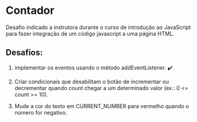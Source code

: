 # Contador

Desafio indicado a instrutora durante o curso de introdução ao JavaScript para fazer integração de um código javascript a uma página HTML.

## Desafios:
1. implementar os eventos usando o método addEventListener. :heavy_check_mark:

2. Criar condicionais que desabilitam o botão de incrementar ou decrementar quando count chegar a um determinado valor (ex.: 0 <= count >= 10).

3. Mude a cor do texto em CURRENT_NUMBER para vermelho quando o número for negativo.
